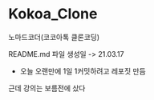 # Kokoa_Clone
노마드코더(코코아톡 클론코딩)

README.md 파일 생성일 -> 21.03.17
* 오늘 오랜만에 1일 1커밋하려고 레포짓 만듬

근데 강의는 보름전에 샀다
